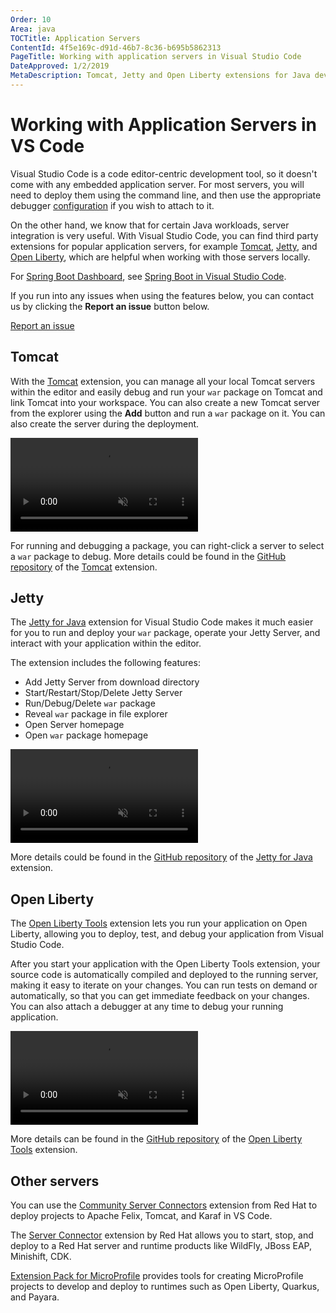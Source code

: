 ```yaml
---
Order: 10
Area: java
TOCTitle: Application Servers
ContentId: 4f5e169c-d91d-46b7-8c36-b695b5862313
PageTitle: Working with application servers in Visual Studio Code
DateApproved: 1/2/2019
MetaDescription: Tomcat, Jetty and Open Liberty extensions for Java developer using Visual Studio Code.
---
```


# Working with Application Servers in VS Code

Visual Studio Code is a code editor-centric development tool, so it doesn't come with any embedded application server. For most servers, you will need to deploy them using the command line, and then use the appropriate debugger [configuration](https://code.visualstudio.com/docs/java/java-debugging#_configuration) if you wish to attach to it.

On the other hand, we know that for certain Java workloads, server integration is very useful. With Visual Studio Code, you can find third party extensions for popular application servers, for example [Tomcat](https://tomcat.apache.org/), [Jetty](https://www.eclipse.org/jetty/), and [Open Liberty](https://openliberty.io/), which are helpful when working with those servers locally.

For [Spring Boot Dashboard](https://marketplace.visualstudio.com/items?itemName=vscjava.vscode-spring-boot-dashboard), see [Spring Boot in Visual Studio Code](/docs/java/java-spring-boot.md).

If you run into any issues when using the features below, you can contact us by clicking the **Report an issue** button below.

<a class="tutorial-feedback-btn" onclick="reportIssue('java-tutorial', 'tomcat-jetty')" href="javascript:void(0)">Report an issue</a>

## Tomcat

With the [Tomcat](https://marketplace.visualstudio.com/items?itemName=adashen.vscode-tomcat) extension, you can manage all your local Tomcat servers within the editor and easily debug and run your `war` package on Tomcat and link Tomcat into your workspace. You can also create a new Tomcat server from the explorer using the **Add** button and run a `war` package on it. You can also create the server during the deployment.

<video autoplay loop muted playsinline controls>
  <source src="/docs/java/java-tomcat-jetty/tomcat.mp4" type="video/mp4">
</video>

For running and debugging a package, you can right-click a server to select a `war` package to debug. More details could be found in the [GitHub repository](https://github.com/adashen/vscode-tomcat) of the [Tomcat](https://marketplace.visualstudio.com/items?itemName=adashen.vscode-tomcat) extension.

## Jetty

The [Jetty for Java](https://marketplace.visualstudio.com/items?itemName=SummerSun.vscode-jetty) extension for Visual Studio Code makes it much easier for you to run and deploy your `war` package, operate your Jetty Server, and interact with your application within the editor.

The extension includes the following features:

- Add Jetty Server from download directory
- Start/Restart/Stop/Delete Jetty Server
- Run/Debug/Delete `war` package
- Reveal `war` package in file explorer
- Open Server homepage
- Open `war` package homepage

<video autoplay loop muted playsinline controls>
  <source src="/docs/java/java-tomcat-jetty/jetty.mp4" type="video/mp4">
</video>

More details could be found in the [GitHub repository](https://github.com/summersun/vscode-jetty) of the [Jetty for Java](https://marketplace.visualstudio.com/items?itemName=SummerSun.vscode-jetty) extension.

## Open Liberty

The [Open Liberty Tools](https://marketplace.visualstudio.com/items?itemName=Open-Liberty.liberty-dev-vscode-ext) extension lets you run your application on Open Liberty, allowing you to deploy, test, and debug your application from Visual Studio Code.

After you start your application with the Open Liberty Tools extension, your source code is automatically compiled and deployed to the running server, making it easy to iterate on your changes. You can run tests on demand or automatically, so that you can get immediate feedback on your changes. You can also attach a debugger at any time to debug your running application.

<video autoplay loop muted playsinline controls>
  <source src="/docs/java/java-tomcat-jetty/open-liberty.mp4" type="video/mp4">
</video>

More details can be found in the [GitHub repository](https://github.com/OpenLiberty/liberty-dev-vscode-ext) of the [Open Liberty Tools](https://marketplace.visualstudio.com/items?itemName=Open-Liberty.liberty-dev-vscode-ext) extension.

## Other servers

You can use the [Community Server Connectors](https://marketplace.visualstudio.com/items?itemName=redhat.vscode-community-server-connector) extension from Red Hat to deploy projects to Apache Felix, Tomcat, and Karaf in VS Code.

The [Server Connector](https://marketplace.visualstudio.com/items?itemName=redhat.vscode-server-connector) extension by Red Hat allows you to start, stop, and deploy to a Red Hat server and runtime products like WildFly, JBoss EAP, Minishift, CDK.

[Extension Pack for MicroProfile](https://marketplace.visualstudio.com/items?itemName=MicroProfile-Community.vscode-microprofile-pack) provides tools for creating MicroProfile projects to develop and deploy to runtimes such as Open Liberty, Quarkus, and Payara.
